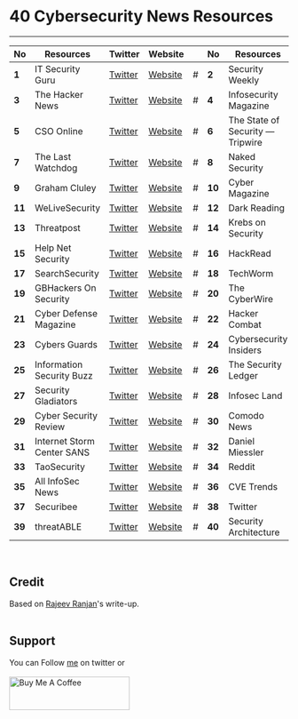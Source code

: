 # 40 Cybersecurity News Resources

-------
No | Resources | Twitter | Website | | No | Resources | Twitter | Website
------- | ------- | ------- | ------- | ------- | ------- | ------- | ------- | -------
**1** |  IT Security Guru | [Twitter](https://twitter.com/IT_SecGuru) | [Website](https://www.itsecurityguru.org/) | # | **2** |  Security Weekly | [Twitter](https://twitter.com/SecWeekly) | [Website](https://securityweekly.com/)
**3** |  The Hacker News | [Twitter](https://twitter.com/thehackersnews) | [Website](https://thehackernews.com/) | # | **4** |  Infosecurity Magazine | [Twitter](https://twitter.com/InfosecurityMag) | [Website](https://www.infosecurity-magazine.com/)
**5** |  CSO Online | [Twitter](https://twitter.com/CSOonline) | [Website](https://www.csoonline.com/) | # | **6** |  The State of Security — Tripwire | [Twitter](https://twitter.com/TripwireInc) | [Website](https://www.tripwire.com/state-of-security/)
**7** |  The Last Watchdog | [Twitter](https://twitter.com/watchdogdev) | [Website](https://www.lastwatchdog.com/) | # | **8** |  Naked Security | [Twitter](https://twitter.com/nakedsecurity) | [Website](https://nakedsecurity.sophos.com/)
**9** |  Graham Cluley | [Twitter](https://twitter.com/gcluley) | [Website](https://grahamcluley.com/) | # | **10** |  Cyber Magazine | [Twitter](https://twitter.com/cyber_magbmg) | [Website](https://cybermagazine.com/)
**11** |  WeLiveSecurity | [Twitter](https://twitter.com/welivesecurity) | [Website](https://www.welivesecurity.com/) | # | **12** |  Dark Reading | [Twitter](https://twitter.com/DarkReading) | [Website](https://www.darkreading.com/)
**13** |  Threatpost | [Twitter](https://twitter.com/threatpost) | [Website](https://threatpost.com/) | # | **14** |  Krebs on Security | [Twitter](https://twitter.com/briankrebs) | [Website](https://krebsonsecurity.com/)
**15** |  Help Net Security | [Twitter](https://twitter.com/helpnetsecurity) | [Website](https://www.helpnetsecurity.com/) | # | **16** |  HackRead | [Twitter](https://twitter.com/HackRead) | [Website](https://www.hackread.com/)
**17** |  SearchSecurity | [Twitter](https://twitter.com/SearchSecurity) | [Website](https://www.techtarget.com/searchsecurity/) | # | **18** |  TechWorm | [Twitter](https://twitter.com/techworm_in) | [Website](https://www.techworm.net/)
**19** |  GBHackers On Security | [Twitter](https://twitter.com/gbhackers_news) | [Website](https://gbhackers.com/) | # | **20** |  The CyberWire | [Twitter](https://twitter.com/thecyberwire) | [Website](https://thecyberwire.com/)
**21** |  Cyber Defense Magazine | [Twitter](https://twitter.com/cyberdefensemag) | [Website](https://www.cyberdefensemagazine.com/) | # | **22** |  Hacker Combat | [Twitter](https://twitter.com/hacker_combat) | [Website](https://hackercombat.com/)
**23** |  Cybers Guards | [Twitter](https://twitter.com/cybers_guards) | [Website](https://cyberguards.com/) | # | **24** |  Cybersecurity Insiders | [Twitter](https://twitter.com/Cybersecinsider) | [Website](https://www.cybersecurity-insiders.com/)
**25** |  Information Security Buzz | [Twitter](https://twitter.com/Info_Sec_Buzz) | [Website](https://informationsecuritybuzz.com/) | # | **26** |  The Security Ledger | [Twitter](https://twitter.com/securityledger) | [Website](https://securityledger.com/)
**27** |  Security Gladiators | [Twitter](https://twitter.com/security_gs) | [Website](https://securitygladiators.com/) | # | **28** |  Infosec Land | [Twitter](https://twitter.com/infosecedu) | [Website](https://www.infosecinstitute.com/)
**29** |  Cyber Security Review | [Twitter](https://twitter.com/cybersecurityre) | [Website](https://www.cybersecurity-review.com/) | # | **30** |  Comodo News | [Twitter](https://twitter.com/comodonews) | [Website](https://blog.comodo.com/)
**31** |  Internet Storm Center SANS | [Twitter](https://twitter.com/sans_isc) | [Website](https://isc.sans.edu/) | # | **32** |  Daniel Miessler | [Twitter](https://twitter.com/DanielMiessler) | [Website](https://danielmiessler.com/)
**33** |  TaoSecurity | [Twitter](https://twitter.com/taosecurity) | [Website](https://www.taosecurity.com/) | # | **34** |  Reddit | [Twitter](https://twitter.com/Reddit) | [Website](https://www.redditinc.com/)
**35** |  All InfoSec News | [Twitter](https://twitter.com/infosecnews_) | [Website](https://allinfosecnews.com/) | # | **36** |  CVE Trends | [Twitter](https://twitter.com/CVEtrends) | [Website](https://cvetrends.com/)
**37** |  Securibee | [Twitter](https://twitter.com/securibee) | [Website](https://securib.ee/) | # | **38** |  Twitter | [Twitter]() | [Website](https://twitter.com/?lang=en)
**39** |  threatABLE | [Twitter](https://twitter.com/threatable) | [Website](https://www.threatable.io/)| # | **40** |  Security Architecture | [Twitter](https://twitter.com/secarchpodcast) | [Website](https://www.security-architecture.org/)

<br>


## Credit
Based on [Rajeev Ranjan](https://medium.com/@rajeevranjancom/39-cybersecurity-news-resources-3ecc86ae6124)'s write-up.
<br>&nbsp;

## Support
You can Follow [me](https://twitter.com/redkingkarola) on twitter or
<br><br><a href="https://www.buymeacoffee.com/#" target="_blank"><img src="https://cdn.buymeacoffee.com/buttons/v2/default-yellow.png" alt="Buy Me A Coffee" style="height: 60px !important;width: 217px !important;" ></a>
